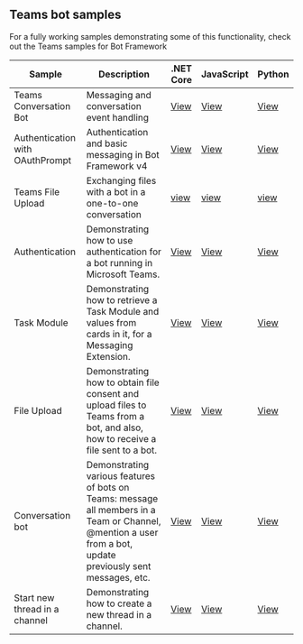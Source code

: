 ## Teams bot samples

For a fully working samples demonstrating some of this functionality, check out the Teams samples for Bot Framework

| Sample | Description | .NET Core | JavaScript | Python |
|--------|------------- |---|---|---|
| Teams Conversation Bot | Messaging and conversation event handling | [View](https://github.com/microsoft/BotBuilder-Samples/tree/master/samples/csharp_dotnetcore/57.teams-conversation-bot)| [View](https://github.com/microsoft/BotBuilder-Samples/tree/master/samples/javascript_nodejs/57.teams-conversation-bot)| [View](https://github.com/microsoft/BotBuilder-Samples/tree/master/samples/python/57.teams-conversation-bot) | 
| Authentication with OAuthPrompt| Authentication and basic messaging in Bot Framework v4 | [View](https://github.com/microsoft/BotBuilder-Samples/tree/master/samples/csharp_dotnetcore/46.teams-auth)|[View](https://github.com/microsoft/BotBuilder-Samples/tree/master/samples/javascript_nodejs/46.teams-auth)| [View](https://github.com/microsoft/BotBuilder-Samples/tree/master/samples/python/46.teams-auth) | 
|Teams File Upload | Exchanging files with a bot in a one-to-one conversation | [view](https://github.com/microsoft/BotBuilder-Samples/tree/master/samples/csharp_dotnetcore/56.teams-file-upload) | [view](https://github.com/microsoft/BotBuilder-Samples/tree/master/samples/javascript_nodejs/56.teams-file-upload) | [view](https://github.com/microsoft/BotBuilder-Samples/tree/master/samples/python/56.teams-file-upload) |
| Authentication | Demonstrating how to use authentication for a bot running in Microsoft Teams. | [View](https://github.com/microsoft/BotBuilder-Samples/tree/main/samples/csharp_dotnetcore/46.teams-auth) | [View](https://github.com/microsoft/BotBuilder-Samples/tree/main/samples/javascript_nodejs/46.teams-auth) | [View](https://github.com/microsoft/BotBuilder-Samples/tree/main/samples/python/46.teams-auth) |
| Task Module | Demonstrating how to retrieve a Task Module and values from cards in it, for a Messaging Extension. | [View](https://github.com/microsoft/BotBuilder-Samples/tree/main/samples/csharp_dotnetcore/54.teams-task-module) | [View](https://github.com/microsoft/BotBuilder-Samples/tree/main/samples/javascript_nodejs/54.teams-task-module) | [View](https://github.com/microsoft/BotBuilder-Samples/tree/main/samples/python/54.teams-task-module) |
| File Upload | Demonstrating how to obtain file consent and upload files to Teams from a bot, and also, how to receive a file sent to a bot. | [View](https://github.com/microsoft/BotBuilder-Samples/tree/main/samples/csharp_dotnetcore/56.teams-file-upload) | [View](https://github.com/microsoft/BotBuilder-Samples/tree/main/samples/javascript_nodejs/56.teams-file-upload) | [View](https://github.com/microsoft/BotBuilder-Samples/tree/main/samples/python/56.teams-file-upload) |
| Conversation bot | Demonstrating various features of bots on Teams: message all members in a Team or Channel, @mention a user from a bot, update previously sent messages, etc. | [View](https://github.com/microsoft/BotBuilder-Samples/tree/main/samples/csharp_dotnetcore/57.teams-conversation-bot) | [View](https://github.com/microsoft/BotBuilder-Samples/tree/main/samples/javascript_nodejs/57.teams-conversation-bot) | [View](https://github.com/microsoft/BotBuilder-Samples/tree/main/samples/python/57.teams-conversation-bot) |
| Start new thread in a channel | Demonstrating how to create a new thread in a channel. | [View](https://github.com/microsoft/BotBuilder-Samples/tree/main/samples/csharp_dotnetcore/58.teams-start-new-thread-in-channel) | [View](https://github.com/microsoft/BotBuilder-Samples/tree/main/samples/javascript_nodejs/58.teams-start-new-thread-in-channel) | [View](https://github.com/microsoft/BotBuilder-Samples/tree/main/samples/python/58.teams-start-thread-in-channel) |
